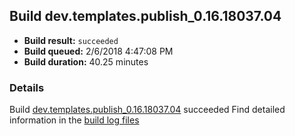 ## Build dev.templates.publish_0.16.18037.04
- **Build result:** `succeeded`
- **Build queued:** 2/6/2018 4:47:08 PM
- **Build duration:** 40.25 minutes
### Details
Build [dev.templates.publish_0.16.18037.04](https://winappstudio.visualstudio.com/web/build.aspx?pcguid=a4ef43be-68ce-4195-a619-079b4d9834c2&builduri=vstfs%3a%2f%2f%2fBuild%2fBuild%2f24892) succeeded
Find detailed information in the [build log files](https://uwpctdiags.blob.core.windows.net/buildlogs/dev.templates.publish_0.16.18037.04_logs.zip)
